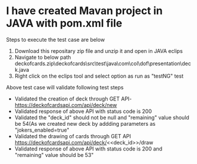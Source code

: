 
# I have created Mavan project in JAVA with pom.xml file
Steps to execute the test case are below
 1. Download this repositary zip file and unzip it and open in JAVA eclips
 2. Navigate to below path
 deckofcards.zip\deckofcards\src\test\java\com\col\dof\presentation\deck.java
 3. Right click on the eclips tool and select option as run as "testNG" test
 
 Above test case will validate following test steps
 * Validated the creation of deck through GET API- https://deckofcardsapi.com/api/deck/new
 * Validated response of above API with status code is 200 
 * Validated the "deck_id" should not be null and "remaining" value should be 54(As we created new deck by addding parameters as "jokers_enabled=true"
 * Validated the drawing of cards through GET API https://deckofcardsapi.com/api/deck/<<deck_id>>/draw
 * Validated response of above API with status code is 200 and "remaining" value should be 53"
 
 
 
 
